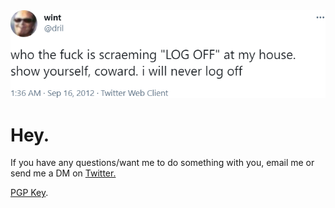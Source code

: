 <img src="https://github.com/prettykool/prettykool/blob/main/i-will-never-log-off-transparent.png" alt="life">

Hey.
============

If you have any questions/want me to do something with you, email me or send me a DM on <a href="https://twitter.com/prettykool">Twitter.</a>

<a href="https://raw.githubusercontent.com/prettykool/prettykool/main/pk-public.pgp">PGP Key</a>.

<!--What are you doing here?-->
<!--Also, yes, I am aware that I am using HTML anchors in [M↓] 
You got a problem with that?-->

